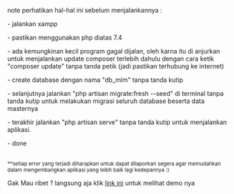 <p>note perhatikan hal-hal ini sebelum menjalankannya :</p>
<p> - jalankan xampp </p>
<p> - pastikan menggunakan php diatas 7.4 </p>
<p> - ada kemungkinan kecil program gagal dijalan, oleh karna itu di anjurkan untuk menjalankan update composer terlebih dahulu dengan cara ketik "composer update" tanpa tanda petik (jadi pastikan terhubung ke internet)</p>
<p> - create database dengan nama "db_mlm" tanpa tanda kutip</p>
<p> - selanjutnya jalankan "php artisan migrate:fresh --seed" di terminal tanpa tanda kutip untuk melakukan migrasi seluruh database beserta data masternya</p>
<p> - terakhir jalankan "php artisan serve" tanpa tanda kutip untuk menjalankan aplikasi.</p>
<p> - done</p>
<br>
<small> **setiap error yang terjadi diharapkan untuk dapat dilaporkan segera agar memudahkan dalam mengembangkan aplikasi yang leibh baik lagi kedepannya :)</small>
<br>
<p>Gak Mau ribet ? langsung aja klik <a href="http://minimize-play.resotim.com/">link ini</a>  untuk melihat demo nya</p>


